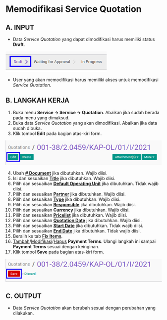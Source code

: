 # Memodifikasi Service Quotation

## A. INPUT

* Data *Service Quotation* yang dapat dimodifikasi harus memiliki status **Draft**.

![](../../img/service-quotation/status-input-draft.png)

* User yang akan memodifikasi harus memiliki akses untuk memodifikasi *Service Quotation*.

## B. LANGKAH KERJA

1. Buka menu **Service -> Service -> Quotation**. Abaikan jika sudah berada pada menu yang dimaksud.
2. Buka data *Service Quotation* yang akan dimodifikasi. Abaikan jika data sudah dibuka.
3. Klik tombol **Edit** pada bagian atas-kiri form.

![](../../img/service-quotation/tombol-edit.png)

4. Ubah **[# Document](./penjelasan.md#field-no-document)** jika dibutuhkan. Wajib diisi.
5. Isi dan sesuaikan **[Title](./penjelasan.md#field-title)** jika dibutuhkan. Wajib diisi.
6. Pilih dan sesuaikan **[Default Operating Unit](./penjelasan.md#field-default-operating-unit)** jika dibutuhkan. Tidak wajib diisi.
7. Pilih dan sesuaikan **[Partner](./penjelasan.md#field-partner)** jika dibutuhkan. Wajib diisi.
8. Pilih dan sesuaikan **[Type](./penjelasan.md#field-type)** jika dibutuhkan. Wajib diisi.
9. Pilih dan sesuaikan **[Responsible](./penjelasan.md#field-responsible)** jika dibutuhkan. Wajib diisi.
10. Pilih dan sesuaikan **[Currency](./penjelasan.md#field-currency)** jika dibutuhkan. Wajib diisi.
11. Pilih dan sesuaikan **[Pricelist](./penjelasan.md#field-pricelist)** jika dibutuhkan. Wajib diisi.
12. Pilih dan sesuaikan **[Quotation Date](./penjelasan.md#field-quotation-date)** jika dibutuhkan. Wajib diisi.
13. Pilih dan sesuaikan **[Start Date](./penjelasan.md#field-start-date)** jika dibutuhkan. Tidak wajib diisi.
14. Pilih dan sesuaikan **[End Date](./penjelasan.md#field-end-date)** jika dibutuhkan. Tidak wajib diisi.
15. Beralih ke tab **[Fix Items](./penjelasan.md#tab-fix-items)**.
16. <a name="l16">[Tambah](./menambahkan-termin.md)/[Modifikasi](./memodifikasi-termin.md)/[Hapus](./menghapus-termin.md) **Payment Terms**</a>. Ulangi langkah ini sampai **Payment Terms** sesuai dengan keinginan.
17. Klik tombol **Save** pada bagian atas-kiri form.

![](../../img/service-quotation/tombol-save-modifikasi.png)


## C. OUTPUT

* Data *Service Quotation* akan berubah sesuai dengan perubahan yang dilakukan.

